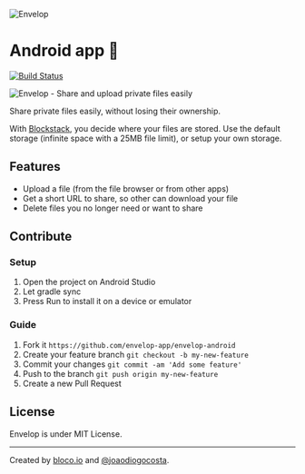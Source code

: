 ![Envelop](https://envelop.app/images/logo.svg)

# Android app 🤖

[![Build Status](https://travis-ci.org/envelop-app/envelop-android.svg?branch=master)](https://travis-ci.org/envelop-app/envelop-android)

![Envelop - Share and upload private files easily](https://envelop.app/images/og-image.png)

Share private files easily, without losing their ownership.

With [Blockstack](https://blockstack.org), you decide where your files are stored.
Use the default storage (infinite space with a 25MB file limit), or setup your own storage.

## Features

- Upload a file (from the file browser or from other apps)
- Get a short URL to share, so other can download your file
- Delete files you no longer need or want to share

## Contribute

### Setup

1. Open the project on Android Studio
2. Let gradle sync
3. Press Run to install it on a device or emulator

### Guide

1. Fork it `https://github.com/envelop-app/envelop-android`
2. Create your feature branch `git checkout -b my-new-feature`
3. Commit your changes `git commit -am 'Add some feature'`
4. Push to the branch `git push origin my-new-feature`
5. Create a new Pull Request

## License

Envelop is under MIT License.

---

Created by [bloco.io](https://www.bloco.io) and [@joaodiogocosta](https://twitter.com/joaodiogocosta).
